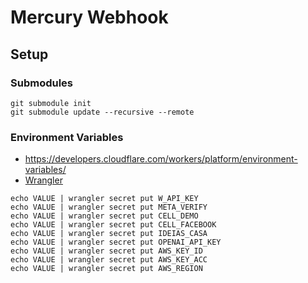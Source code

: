 # Mercury Webhook

## Setup

### Submodules

```shell
git submodule init
git submodule update --recursive --remote
```

### Environment Variables

- https://developers.cloudflare.com/workers/platform/environment-variables/
- [Wrangler](wrangler.toml)

```shell
echo VALUE | wrangler secret put W_API_KEY
echo VALUE | wrangler secret put META_VERIFY
echo VALUE | wrangler secret put CELL_DEMO
echo VALUE | wrangler secret put CELL_FACEBOOK
echo VALUE | wrangler secret put IDEIAS_CASA
echo VALUE | wrangler secret put OPENAI_API_KEY
echo VALUE | wrangler secret put AWS_KEY_ID
echo VALUE | wrangler secret put AWS_KEY_ACC
echo VALUE | wrangler secret put AWS_REGION


```
